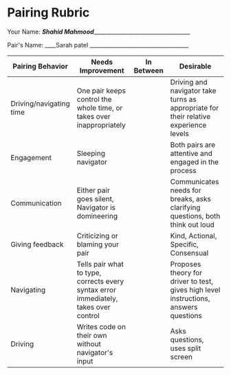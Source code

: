 # Pairing Rubric

Your Name: ___Shahid Mahmood______________________________________

Pair's Name: ____Sarah patel ____________________________________

| Pairing Behavior | Needs Improvement | In Between | Desirable |
| --- | --- | --- | --- | 
| Driving/navigating time | One pair keeps control the whole time, or takes over inappropriately | | Driving and navigator take turns as appropriate for their relative experience levels |
| Engagement | Sleeping navigator | | Both pairs are attentive and engaged in the process |
| Communication | Either pair goes silent, Navigator is domineering | | Communicates needs for breaks, asks clarifying questions, both think out loud |
| Giving feedback | Criticizing or blaming your pair | | Kind, Actional, Specific, Consensual |
| Navigating | Tells pair what to type, corrects every syntax error immediately, takes over control | | Proposes theory for driver to test, gives high level instructions, answers questions |
| Driving | Writes code on their own without navigator's input | | Asks questions, uses split screen |
